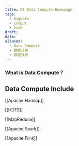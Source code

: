 ```yaml
---
title: 01 Data Compute Homepage
tags:
  - bigdata
  - comput
  - home
draft: 
date: 
aliases:
  - Data Compute
  - 数据计算
  - 数据开发
---
```

### What is Data Compute？

## Data Compute  Include

[[Apache Hadoop]] 

[[HDFS]]

[[MapReduce]]

[[Apache Spark]]

[[Apache Flink]]


